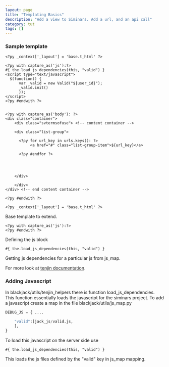 ```yaml
---
layout: page
title: "Templating Basics"
description: "Add a view to Siminars. Add a url, and an api call"
category: tut
tags: []
---
```


### Sample template

```text
<?py _context['_layout'] = 'base.t_html' ?>

<?py with capture_as('js'):?>
#{ the.load_js_dependencies(this, "valid") }
<script type="text/javascript">
  $(function() {
      var _valid = new Valid("${user_id}");
      _valid.init()
      });
</script>
<?py #endwith ?>


<?py with capture_as('body'): ?>
<div class="container">
    <div class="svtermsofuse"> <!-- content container -->

    <div class="list-group">

      <?py for url_key in urls.keys(): ?>
           <a href="#" class="list-group-item">${url_key}</a>

      <?py #endfor ?>




    </div>

    </div>
</div> <!-- end content container -->

<?py #endwith ?>
```

```text
<?py _context['_layout'] = 'base.t_html' ?>
```
Base template to extend.




```text
<?py with capture_as('js'):?>
<?py #endwith ?>
```
Defining the js block


```text
#{ the.load_js_dependencies(this, "valid") }
```

Getting js dependencies for a particular js from js_map.


For more look at [tenjin documentation](http://www.kuwata-lab.com/tenjin/pytenjin-users-guide.html).



### Adding Javascript

In blackjack/utils/tenjin_helpers there is function load_js_dependencies. This function essentially loads the javascript for the siminars project. 
To add a javascript create a map in the file blackjack/utils/js_map.py 

```python
DEBUG_JS = { ....

	"valid":[jack_js/valid.js,
	],
}                                                            
```

To load this javascript on the server side use

```text
#{ the.load_js_dependencies(this, "valid") }
```

This loads the js files defined by the "valid" key in js_map mapping.
